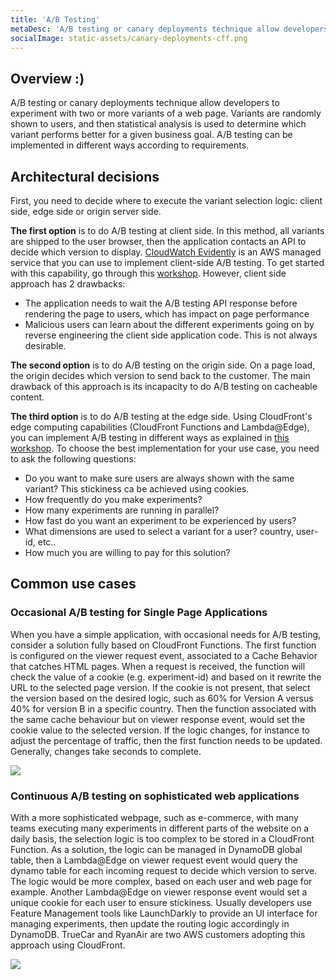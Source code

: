 ```yaml
---
title: 'A/B Testing'
metaDesc: 'A/B testing or canary deployments technique allow developers to experiment with two or more variants of a web page.'
socialImage: static-assets/canary-deployments-cff.png
---
```

## Overview :)
A/B testing or canary deployments technique allow developers to experiment with two or more variants of a web page. Variants are randomly shown to users, and then statistical analysis is used to determine which variant performs better for a given business goal. A/B testing can be implemented in different ways according to requirements.

## Architectural decisions
First, you need to decide where to execute the variant selection logic: client side, edge side or origin server side.

**The first option** is to do A/B testing at client side. In this method, all variants are shipped to the user browser, then the application contacts an API to decide which version to display. [CloudWatch Evidently](https://aws.amazon.com/blogs/aws/cloudwatch-evidently/) is an AWS managed service that you can use to implement client-side A/B testing. To get started with this capability, go through this [workshop](https://catalog.workshops.aws/observability/en-US/evidently). However, client side approach has 2 drawbacks:
* The application needs to wait the A/B testing API response before rendering the page to users, which has impact on page performance
* Malicious users can learn about the different experiments going on by reverse engineering the client side application code. This is not always desirable.

**The second option** is to do A/B testing on the origin side. On a page load, the origin decides which version to send back to the customer. The main drawback of this approach is its incapacity to do A/B testing on cacheable content.

**The third option** is to do A/B testing at the edge side. Using CloudFront's edge computing capabilities (CloudFront Functions and Lambda@Edge), you can implement A/B testing in different ways as explained in [this workshop](https://catalog.us-east-1.prod.workshops.aws/workshops/e507820e-bd46-421f-b417-107cd608a3b2/en-US). To choose the best implementation for your use case, you need to ask the following questions:
* Do you want to make sure users are always shown with the same variant? This stickiness ca be achieved using cookies. 
* How frequently do you make experiments?
* How many experiments are running in parallel?
* How fast do you want an experiment to be experienced by users?
* What dimensions are used to select a variant for a user? country, user-id, etc..
* How much you are willing to pay for this solution?

## Common use cases

### Occasional A/B testing for Single Page Applications
When you have a simple application, with occasional needs for A/B testing, consider a solution fully based on CloudFront Functions. The first function is configured on the viewer request event, associated to a Cache Behavior that catches HTML pages. When a request is received, the function will check the value of a cookie (e.g. experiment-id) and based on it rewrite the URL to the selected page version. If the cookie is not present, that select the version based on the desired logic, such as 60% for Version A versus 40% for version B in a specific country. Then the function associated with the same cache behaviour but on viewer response event, would set the cookie value to the selected version. If the logic changes, for instance to adjust the percentage of traffic, then the first function needs to be updated. Generally, changes take seconds to complete.

![](/static-assets/canary-deployments-cff.png)

### Continuous A/B testing on sophisticated web applications
With a more sophisticated webpage, such as e-commerce, with many teams executing many experiments in different parts of the website on a daily basis, the selection logic is too complex to be stored in a CloudFront Function. As a solution, the logic can be managed in DynamoDB global table, then a Lambda@Edge on viewer request event would query the dynamo table for each incoming request to decide which version to serve. The logic would be more complex, based on each user and web page for example. Another Lambda@Edge on viewer response event would set a unique cookie for each user to ensure stickiness. Usually developers use Feature Management tools like LaunchDarkly to provide an UI interface for managing experiments, then update the routing logic accordingly in DynamoDB. TrueCar and RyanAir are two AWS customers adopting this approach using CloudFront.

![](/static-assets/canary-deployments-dynamo.png)


